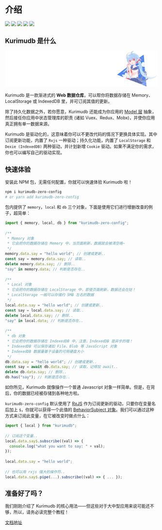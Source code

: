 # 介绍

[![](https://img.shields.io/badge/文档-点击阅读文档-white.svg)](//kurimudb.nito.ink/) ![](https://img.shields.io/github/forks/akirarika/kurimudb) ![](https://img.shields.io/github/stars/akirarika/kurimudb) ![](https://img.shields.io/badge/language-javascript-orange.svg) ![](https://img.shields.io/github/license/akirarika/kurimudb)

## Kurimudb 是什么

![](./illu.jpg)

Kurimudb 是一款渐进式的 **Web 数据仓库**，可以帮你将数据存储在 Memory、LocalStorage 或 IndexedDB 里，并可订阅其值的更新。

除了持久化数据之外，若你愿意，Kurimudb 还能成为你应用的 [Model 层](https://en.wikipedia.org/wiki/Model%E2%80%93view%E2%80%93viewmodel#Components_of_MVVM_pattern) 抽象，然后接任你应用中状态管理库的职责 (诸如 Vuex、Redux、Mobx)，并使你应用真正拥有单一数据来源。

Kurimudb 是驱动化的，这意味着你可以不更改代码的情况下更换具体实现。其中订阅更新功能，内置了 `Rxjs` 一种驱动；持久化功能，内置了 `LocalStorage` 和 `Dexie (IndexedDB)` 两种驱动，并计划新增 `Cookie` 驱动。如果不满足你的需求，你也可以编写自己的驱动实现。

## 快速体验

安装此 NPM 包，无需任何配置，你就可以快速体验 Kurimudb 啦！

```sh
npm i kurimudb-zero-config
# or yarn add kurimudb-zero-config
```

包内提供了 `memory`，`local` 和 `db` 三个对象，下面是使用它们进行增删改查的例子，超简单：

```js
import { memory, local, db } from "kurimudb-zero-config";

/**
 * Memory 对象
 * 它会把你的数据存储在 Memory 中，当页面刷新，数据就会被清空咯~
 */
memory.data.say = "hello world"; // 创建或更新..
const say = memory.data.say; // 读取..
delete memory.data.say; // 删除..
"say" in memory.data; // 判断是否存在..

/**
 * Local 对象
 * 它会把你的数据存储在 LocalStorage 中，即使页面刷新，数据还会在哒！
 * LocalStorage 一般可以存储约 5MB 左右的数据
 */
local.data.say = "hello world"; // 创建或更新..
const say = local.data.say; // 读取..
delete local.data.say; // 删除..
"say" in local.data; // 判断是否存在..

/**
 * db 对象
 * 它会把你的数据存储在 IndexedDB 中，注意，IndexedDB 是异步的哦！
 * IndexedDB 可以保存诸如 File、Blob 等 JavaScript 对象
 * IndexedDB 数据量基于设备的可用硬盘大小
 */
db.data.say = "hello world"; // 创建或更新..
const say = await db.data.say; // 读取，记得加 await..
delete db.data.say; // 删除..
db.has("say"); // 判断是否存在..
```

如你所见，Kurimudb 就像操作一个普通 Javascript 对象一样简单。但是，在背后，你的数据已经被存储到各种地方啦。

`kurimudb-zero-config` 默认使用了 [RxJS](/cache/#rxjs) 作为订阅更新的驱动，只要你在变量名后加上 `$`，你就可以获得一个此值的 [BehaviorSubject 对象](https://rxjs.dev/guide/subject#behaviorsubject)。我们可以通过这种方式来订阅此变量，在它被改变时做点什么：

```js
import { local } from "kurimudb";

// 订阅这个变量..
local.data.say$.subscribe((val) => {
  console.log("what you want to say: " + val);
});

local.data.say = "hello world";

// 也可以用 rxjs 强大的操作符..
local.data.say$.pipe(...).subscribe((val) => { ... });
```

## 准备好了吗？

我们刚刚介绍了 Kurimudb 的核心用法——但这些对于大中型应用来说可能还不够，所以，请务必读完整个教程！

[文档地址](//kurimudb.nito.ink/intro/)
